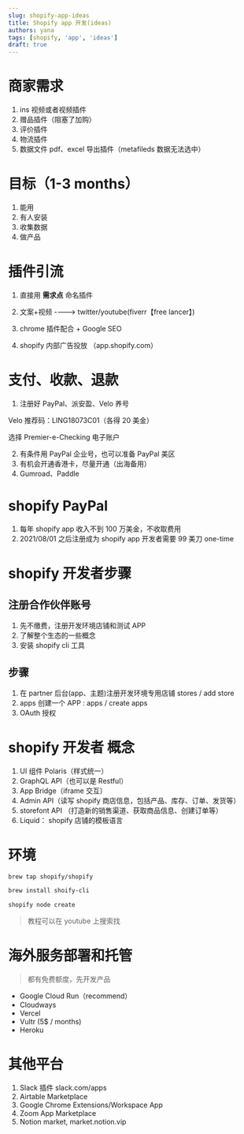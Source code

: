 ```yaml
---
slug: shopify-app-ideas
title: Shopify app 开发(ideas)
authors: yana
tags: [shopify, 'app', 'ideas']
draft: true
---
```


# 商家需求

1. ins 视频或者视频插件
2. 赠品插件（阻塞了加购）
3. 评价插件
4. 物流插件
5. 数据文件 pdf、excel 导出插件（metafileds 数据无法选中）

# 目标（1-3 months）

1. 能用
2. 有人安装
3. 收集数据
4. 做产品

# 插件引流

1. 直接用 **需求点** 命名插件
2. 文案+视频 ----> twitter/youtube(fiverr【free lancer】)

3. chrome 插件配合 + Google SEO
4. shopify 内部广告投放 （app.shopify.com）

# 支付、收款、退款

1. 注册好 PayPal、派安盈、Velo 养号

Velo 推荐码：LING18073C01（各得 20 美金）

选择 Premier-e-Checking 电子账户

2. 有条件用 PayPal 企业号，也可以准备 PayPal 美区
3. 有机会开通香港卡，尽量开通（出海备用）
4. Gumroad、Paddle

# shopify PayPal

1. 每年 shopify app 收入不到 100 万美金，不收取费用
2. 2021/08/01 之后注册成为 shopify app 开发者需要 99 美刀 one-time

# shopify 开发者步骤

## 注册合作伙伴账号

1. 先不缴费，注册开发环境店铺和测试 APP
2. 了解整个生态的一些概念
3. 安装 shopify cli 工具

## 步骤

1. 在 partner 后台(app、主题)注册开发环境专用店铺 stores / add store
2. apps 创建一个 APP : apps / create apps
3. OAuth 授权

# shopify 开发者 概念

1. UI 组件 Polaris（样式统一）
2. GraphQL API（也可以是 Restful）
3. App Bridge（iframe 交互）
4. Admin API（读写 shopify 商店信息，包括产品、库存、订单、发货等）
5. storefont API （打造新的销售渠道、获取商品信息、创建订单等）
6. Liquid： shopify 店铺的模板语言

# 环境

```zsh
brew tap shopify/shopify

brew install shoify-cli

shopify node create
```

> 教程可以在 youtube 上搜索找

# 海外服务部署和托管

> 都有免费额度，先开发产品

- Google Cloud Run（recommend）
- Cloudways
- Vercel
- Vultr (5$ / months)
- Heroku

# 其他平台

1. Slack 插件 slack.com/apps
2. Airtable Marketplace
3. Google Chrome Extensions/Workspace App
4. Zoom App Marketplace
5. Notion market, market.notion.vip
